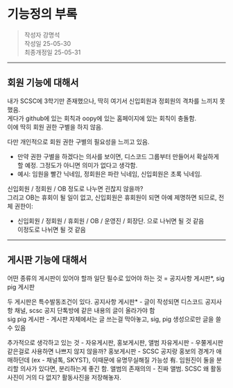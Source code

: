 # 기능정의 부록

> 작성자 강명석  
> 작성일 25-05-30  
> 최종개정일 25-05-31  

---

## 회원 기능에 대해서

내가 SCSC에 3학기만 존재했으나, 딱히 여기서 신입회원과 정회원의 격차를 느끼지 못했음.    
게다가 github에 있는 회칙과 oopy에 있는 홈페이지에 있는 회칙이 충돌함.  
이에 딱히 회원 권한 구별을 하지 않음.

다만 개인적으로 회원 권한 구별의 필요성을 느끼고 있음.    
- 만약 권한 구별을 하겠다는 의사를 보이면, 디스코드 그룹부터 만들어서 확실하게 할 예정. 그정도가 아니면 의미가 없다고 생각함.    
- 예시: 임원을 빨간 닉네임, 정회원은 파란 닉네임, 신입회원은 초록 닉네임. 

신입회원 / 정회원 / OB 정도로 나누면 괸찮지 않을까?  
그리고 OB는 휴회이 될 일이 없고, 신입회원은 휴회원이 되면 아예 제명하면 되므로, 전체 권한이:  
- 신입회원 / 정회원 / 휴회원 / OB / 운영진 / 회장단. 으로 나뉘면 될 것 같음  
이정도로 나뉘면 될 것 같음

---

## 게시판 기능에 대해서

어떤 종류의 게시판이 있어야 할까
일단 필수로 있어야 하는 것 = 공지사항 게시판*, sig pig 게시판

두 게시판은 특수발동조건이 있다.
공지사항 게시판* - 글이 작성되면 디스코드 공지사항 채널, scsc 공지 단톡방에 같은 내용의 글이 올라가야 함  
sig pig 게시판 - 게시판 자체에서는 글 쓰는걸 막아놓고, sig, pig 생성으로만 글을 쓸 수 있음  

추가적으로 생각하고 있는 것 - 자유게시판, 홍보게시판, 앨범
자유게시판 - 우쭐게시판 같은걸로 사용하면 나쁘지 않지 않을까?
홍보게시판 - SCSC 공지랑 홍보의 경계가 애매하던데 (ex - 채널톡, SKYST), 이때문에 유명무실해질 가능성 有. 임원진이 둘을 분리할 의사가 있다면, 분리하는게 좋긴 함.
앨범의 존재의의 - 진짜 앨범. SCSC 왜 활동사진이 거의 다 없지? 활동사진을 저장해놓자.
